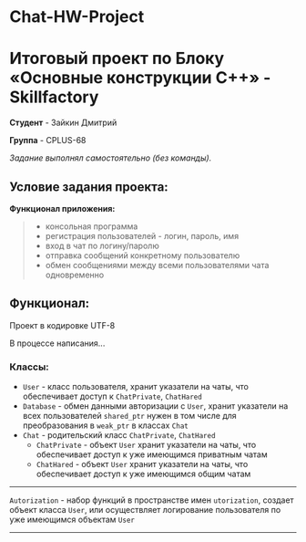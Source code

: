 # Chat-HW-Project

# Итоговый проект по Блоку «Основные конструкции C++» - Skillfactory

**Студент** - Зайкин Дмитрий

**Группа** - CPLUS-68

*Задание выполнял самостоятельно (без команды).*


## Условие задания проекта:

**Функционал приложения:**
> - консольная программа
> - регистрация пользователей - логин, пароль, имя
> - вход в чат по логину/паролю
> - отправка сообщений конкретному пользователю
> - обмен сообщениями между всеми пользователями чата одновременно


## Функционал:

Проект в кодировке UTF-8

В процессе написания...

### Классы:
- `User` - класс пользователя, хранит указатели на чаты, что обеспечивает доступ к `ChatPrivate`, `ChatHared`
- `Database` - обмен данными авторизации с `User`, хранит указатели на всех пользователей `shared_ptr` нужен в том числе для преобразования в `weak_ptr` в классах `Chat`
- `Chat` - родительский класс `ChatPrivate`, `ChatHared`
	- `ChatPrivate` - объект `User` хранит указатели на чаты, что обеспечивает доступ к уже имеющимся приватным чатам
	- `ChatHared` - объект `User` хранит указатели на чаты, что обеспечивает доступ к уже имеющимся общим чатам
 ---
 `Autorization` - набор функций  в пространстве имен `utorization`, создает объект класса `User`, или осуществляет логирование пользователя по уже имеющимся объектам `User`

---
